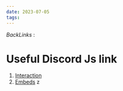 ```yaml
---
date: 2023-07-05
tags: 
--- 
```

*BackLinks* : 

# Useful Discord Js link
1. [Interaction]()
5. [Embeds](https://discordjs.guide/popular-topics/embeds.html#embed-preview)
z